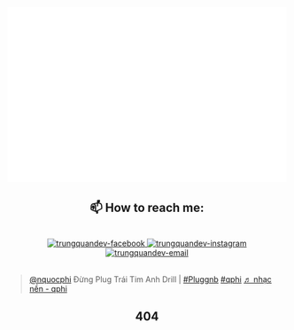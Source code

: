 <!-- Trungquandev -->
<a href="#" target="_blank">
  <img src="svg/trungquandev.svg" width="1200" alt="iamduy" />
</a>





<br>
<h2 align="center">📫 How to reach me:</h2>
<br>
<!-- https://icons8.com -->
<div align="center">
 
  <a href="https://facebook.com/duyitme" target="blank">
    <img src="https://img.icons8.com/bubbles/100/000000/facebook-new.png" alt="trungquandev-facebook" />
  </a>
 
  <a href="https://instagram.com/duyitm3" target="blank">
    <img src="https://img.icons8.com/bubbles/100/000000/instagram.png" alt="trungquandev-instagram" />
  </a>
  <a href="mailto:tvduy2807@gmail.com" target="top">
    <img src="https://img.icons8.com/bubbles/100/000000/apple-mail.png" alt="trungquandev-email" />
  </a>
</div>
<br>
<blockquote class="tiktok-embed" cite="https://www.tiktok.com/@nquocphi/video/7390562400535203090" data-video-id="7390562400535203090" style="max-width: 605px;min-width: 325px;" > <section> <a target="_blank" title="@nquocphi" href="https://www.tiktok.com/@nquocphi?refer=embed">@nquocphi</a> Đừng Plug Trái Tim Anh Drill | <a title="pluggnb" target="_blank" href="https://www.tiktok.com/tag/pluggnb?refer=embed">#Pluggnb</a> <a title="qphi" target="_blank" href="https://www.tiktok.com/tag/qphi?refer=embed">#qphi</a> <a target="_blank" title="♬ nhạc nền  - qphi" href="https://www.tiktok.com/music/nhạc-nền-qphi-7389174811115309840?refer=embed">♬ nhạc nền  - qphi</a> </section> </blockquote> <script async src="https://www.tiktok.com/embed.js"></script>
<h2 align="center">404</h2>
<br>
<a href="#" target="_blank">
</a>

